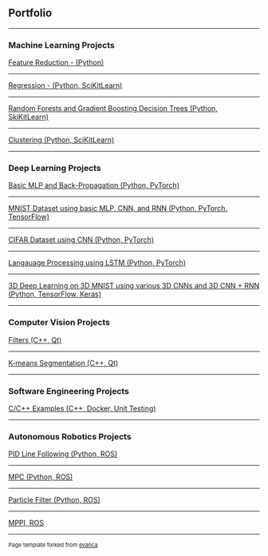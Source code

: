 ## Portfolio

---

### Machine Learning Projects 

[Feature Reduction - (Python)](/projects/feature_reduction.md)

---
[Regression - (Python, SciKitLearn)](/feature_reduction)

---
[Random Forests and Gradient Boosting Decision Trees (Python, SkiKitLearn)](https://github.com/drewc747/machine-learning-examples/blob/master/feature_reduction/README.md)

---
[Clustering (Python, SciKitLearn)](https://github.com/drewc747/machine-learning-examples/blob/master/feature_reduction/)

---

### Deep Learning Projects

[Basic MLP and Back-Propagation (Python, PyTorch)](http://example.com/)

---
[MNIST Dataset using basic MLP, CNN, and RNN (Python, PyTorch, TensorFlow)](http://example.com/)

---
[CIFAR Dataset using CNN (Python, PyTorch)](http://example.com/)

---
[Langauage Processing using LSTM (Python, PyTorch)](http://example.com/)

---
[3D Deep Learning on 3D MNIST using various 3D CNNs and 3D CNN + RNN (Python, TensorFlow, Keras)](http://example.com/)

---

### Computer Vision Projects

[Filters (C++, Qt)](http://example.com/)

---
[K-means Segmentation (C++, Qt)](http://example.com/)

---

### Software Engineering Projects

[C/C++ Examples (C++, Docker, Unit Testing)](http://example.com/)

---

### Autonomous Robotics Projects

[PID Line Following (Python, ROS)](http://example.com/)

---
[MPC (Python, ROS)](http://example.com/)

---
[Particle Filter (Python, ROS)](http://example.com/)

---
[MPPI, ROS](http://example.com/)

---

<p style="font-size:11px">Page template forked from <a href="https://github.com/evanca/quick-portfolio">evanca</a></p>
<!-- Remove above link if you don't want to attibute -->
